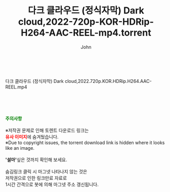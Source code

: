 ﻿---
layout: post
title:  "다크 클라우드 (정식자막) Dark cloud,2022-720p-KOR-HDRip-H264-AAC-REEL-mp4.torrent"
author: John
categories: [ 영화 ]
tags: [  ]
image:  
description: "다크 클라우드 (정식자막) Dark cloud,2022-720p-KOR-HDRip-H264-AAC-REEL-mp4 torrent 정보 공유"
toc: true
toc_sticky: true
---

<br>
<div class="view-img">
<a class="view_image" href="http://torrentmobile60.com/bbs/view_image.php?fn=%2Fdata%2Ffile%2Fmovie%2F3659260999_DzNIJUF3_afb95f2016950a38891b5d5e91964f67408fae53.jpg" target="_blank"><img alt="" class="img-tag" content="http://torrentmobile60.com/data/file/movie/3659260999_DzNIJUF3_afb95f2016950a38891b5d5e91964f67408fae53.jpg" itemprop="image" src="http://torrentmobile60.com/data/file/movie/3659260999_DzNIJUF3_afb95f2016950a38891b5d5e91964f67408fae53.jpg"/></a><a class="view_image" href="http://torrentmobile60.com/bbs/view_image.php?fn=%2Fdata%2Ffile%2Fmovie%2F3659260999_cJwa7MHQ_699d930db9b885a710f8011ac8f6a6f344dfd8b2.jpg" target="_blank"><img alt="" class="img-tag" content="http://torrentmobile60.com/data/file/movie/3659260999_cJwa7MHQ_699d930db9b885a710f8011ac8f6a6f344dfd8b2.jpg" itemprop="image" src="http://torrentmobile60.com/data/file/movie/3659260999_cJwa7MHQ_699d930db9b885a710f8011ac8f6a6f344dfd8b2.jpg"/></a></div><div class="view-content" itemprop="description">
<p>다크 클라우드 (정식자막) Dark cloud,2022.720p.KOR.HDRip.H264.AAC-REEL.mp4<br/></p> </div>
    
<br><br><br>
<p data-ke-size="size16"><b><span style="color: green;">주의사항</span></b><br /><br />※저작권 문제로 인해 토렌트 다운로드 링크는<br /><b><span style="color: red;">유사 이미지</span></b>에 숨겨뒀습니다.<br />※Due to copyright issues, the torrent download link is hidden where it looks like an image.<br /><br /><b>'설마'</b>싶은 것까지 확인해 보세요.<br /><br />숨김링크 클릭 시 마그넷 나타나지 않는 것은<br />저작권으로 인한 링크만료 자료로<br />1시간 간격으로 봇에 의해 마그넷 주소 갱신됩니다.</p>
